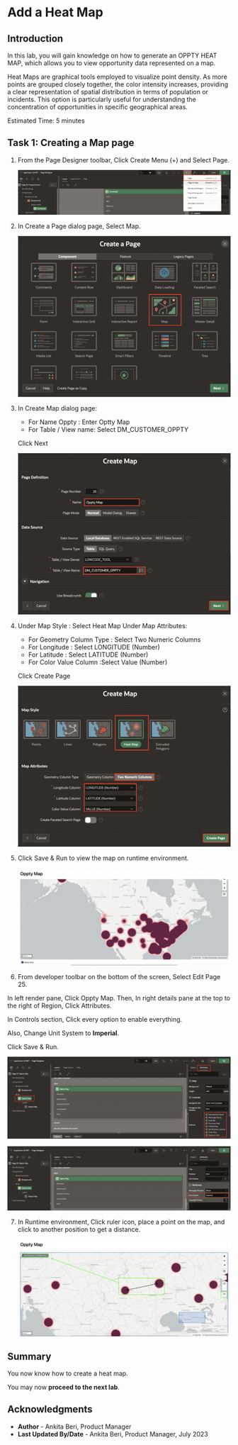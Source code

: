 # Add a Heat Map

## Introduction

In this lab, you will gain knowledge on how to generate an OPPTY HEAT MAP, which allows you to view opportunity data represented on a map.

Heat Maps are graphical tools employed to visualize point density. As more points are grouped closely together, the color intensity increases, providing a clear representation of spatial distribution in terms of population or incidents. This option is particularly useful for understanding the concentration of opportunities in specific geographical areas.

Estimated Time: 5 minutes

## Task 1: Creating a Map page

1. From the Page Designer toolbar, Click Create Menu (+) and Select Page.

    ![App Builder](images/create-map.png " ")


2.  In Create a Page dialog page, Select Map.

    ![App Builder](images/map-wizard.png " ")

3. In Create Map dialog page:
    - For Name Oppty : Enter Optty Map
    - For Table / View name: Select DM_CUSTOMER_OPPTY

   Click Next

    ![App Builder](images/map-wizard1.png " ")
4. Under Map Style : Select Heat Map
   Under Map Attributes:
      - For Geometry Column Type : Select Two Numeric Columns
      - For Longitude : Select LONGITUDE (Number)
      - For Latitude : Select LATITUDE (Number)
      - For Color Value Column :Select Value (Number)

   Click Create Page

   ![App Builder](images/map-wizard2.png " ")

5. Click Save & Run to view the map on runtime environment.

   ![App Builder](images/map-points.png " ")

6. From developer toolbar on the bottom of the screen, Select Edit Page 25.

 In left render pane, Click Oppty Map. Then, In right details pane at the top to the right of Region, Click Attributes.

 In Controls section, Click every option to enable everything.

 Also, Change Unit System to **Imperial**.

 Click Save & Run.

  ![App Builder](images/map-attributes.png " ")

  ![App Builder](images/map-attributes1.png " ")

7. In Runtime environment, Click ruler icon, place a point on the map, and click to another position to get a distance.

   ![App Builder](images/map-distance.png " ")

## **Summary**

You now know how to create a heat map.

You may now **proceed to the next lab**.   

## Acknowledgments
- **Author** - Ankita Beri, Product Manager
- **Last Updated By/Date** - Ankita Beri, Product Manager, July 2023   
